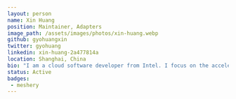 ```yaml
---
layout: person
name: Xin Huang
position: Maintainer, Adapters
image_path: /assets/images/photos/xin-huang.webp
github: gyohuangxin
twitter: gyohuang
linkedin: xin-huang-2a477814a
location: Shanghai, China
bio: "I am a cloud software developer from Intel. I focus on the acceleration on open source software for cloud native technologies, such as Istio, Envoy. And I am also a contributor of Cloud Native Performance and the meshery-perf component. I love the open culture of Layer5, where you can find everything about open source, kubernetes, cloud native, and you will love it too."
status: Active
badges:
 - meshery
---
```

